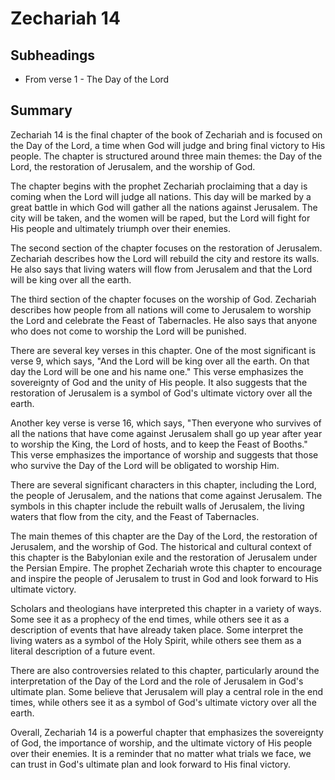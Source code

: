# Zechariah 14

## Subheadings

* From verse 1 - The Day of the Lord

## Summary

Zechariah 14 is the final chapter of the book of Zechariah and is focused on the Day of the Lord, a time when God will judge and bring final victory to His people. The chapter is structured around three main themes: the Day of the Lord, the restoration of Jerusalem, and the worship of God.

The chapter begins with the prophet Zechariah proclaiming that a day is coming when the Lord will judge all nations. This day will be marked by a great battle in which God will gather all the nations against Jerusalem. The city will be taken, and the women will be raped, but the Lord will fight for His people and ultimately triumph over their enemies.

The second section of the chapter focuses on the restoration of Jerusalem. Zechariah describes how the Lord will rebuild the city and restore its walls. He also says that living waters will flow from Jerusalem and that the Lord will be king over all the earth.

The third section of the chapter focuses on the worship of God. Zechariah describes how people from all nations will come to Jerusalem to worship the Lord and celebrate the Feast of Tabernacles. He also says that anyone who does not come to worship the Lord will be punished.

There are several key verses in this chapter. One of the most significant is verse 9, which says, "And the Lord will be king over all the earth. On that day the Lord will be one and his name one." This verse emphasizes the sovereignty of God and the unity of His people. It also suggests that the restoration of Jerusalem is a symbol of God's ultimate victory over all the earth.

Another key verse is verse 16, which says, "Then everyone who survives of all the nations that have come against Jerusalem shall go up year after year to worship the King, the Lord of hosts, and to keep the Feast of Booths." This verse emphasizes the importance of worship and suggests that those who survive the Day of the Lord will be obligated to worship Him.

There are several significant characters in this chapter, including the Lord, the people of Jerusalem, and the nations that come against Jerusalem. The symbols in this chapter include the rebuilt walls of Jerusalem, the living waters that flow from the city, and the Feast of Tabernacles.

The main themes of this chapter are the Day of the Lord, the restoration of Jerusalem, and the worship of God. The historical and cultural context of this chapter is the Babylonian exile and the restoration of Jerusalem under the Persian Empire. The prophet Zechariah wrote this chapter to encourage and inspire the people of Jerusalem to trust in God and look forward to His ultimate victory.

Scholars and theologians have interpreted this chapter in a variety of ways. Some see it as a prophecy of the end times, while others see it as a description of events that have already taken place. Some interpret the living waters as a symbol of the Holy Spirit, while others see them as a literal description of a future event.

There are also controversies related to this chapter, particularly around the interpretation of the Day of the Lord and the role of Jerusalem in God's ultimate plan. Some believe that Jerusalem will play a central role in the end times, while others see it as a symbol of God's ultimate victory over all the earth.

Overall, Zechariah 14 is a powerful chapter that emphasizes the sovereignty of God, the importance of worship, and the ultimate victory of His people over their enemies. It is a reminder that no matter what trials we face, we can trust in God's ultimate plan and look forward to His final victory.